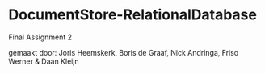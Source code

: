 # DocumentStore-RelationalDatabase
Final Assignment 2

gemaakt door: Joris Heemskerk, Boris de Graaf, Nick Andringa, Friso Werner & Daan Kleijn
